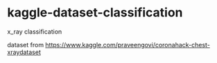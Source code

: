 # kaggle-dataset-classification
x_ray classification


dataset from https://www.kaggle.com/praveengovi/coronahack-chest-xraydataset

